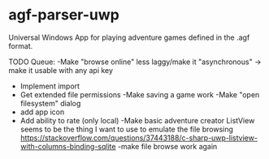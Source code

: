 # agf-parser-uwp
Universal Windows App for playing adventure games defined in the .agf format.

TODO Queue:
-Make "browse online" less laggy/make it "asynchronous"
\-> make it usable with any api key
- Implement import
- Get extended file permissions
-Make saving a game work
-Make "open filesystem" dialog
- add app icon
- Add ability to rate (only local)
-Make basic adventure creator
ListView seems to be the thing I want to use to emulate the file browsing
https://stackoverflow.com/questions/37443188/c-sharp-uwp-listview-with-columns-binding-sqlite
-make file browse work again
